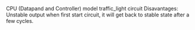 
CPU (Datapand and Controller) model traffic_light circuit 
Disavantages: Unstable output when first start circuit, it will get back to stable state after a few cycles.
